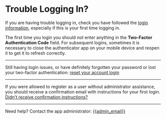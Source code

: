 # Trouble Logging In?

If you are having trouble logging in, check you have followed the [login information](README.md), especially if this is your first time logging in.

The first time you login you should *not* enter anything in the **Two-Factor Authentication Code** field. For subsequent logins, sometimes it is necessary to close the authenticator app on your mobile device and reopen it to get it to refresh correctly.

---

Still having login issues, or have definitely forgotten your password or lost your two-factor authentication: [reset your account login]({{login_issues_url}})

---

If you were allowed to register as a user without administrator assistance, you should receive a confirmation email with instructions for your first login.
[Didn't receive confirmation instructions?]({{did_not_receive_confirmation_instructions_url}})

---

Need help? Contact the app administrator: [{{admin_email}}](mailto:{{admin_email}})
